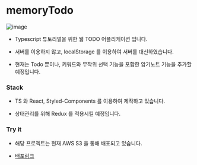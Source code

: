 # memoryTodo
![image](https://user-images.githubusercontent.com/75164778/171584246-31649279-caec-40ea-8d92-642871ca508c.png)

- Typescript 튜토리얼을 위한 웹 TODO 어플리케이션 입니다.

- 서버를 이용하지 않고, localStorage 를 이용하여 서버를 대신하였습니다.

- 현재는 Todo 뿐이나, 키워드와 무작위 선택 기능을 포함한 암기노트 기능을 추가할 예정입니다.

### Stack

- TS 와 React, Styled-Components 를 이용하여 제작하고 있습니다.

- 상태관리를 위해 Redux 를 적용시킬 예정입니다.


### Try it

- 해당 프로젝트는 현재 AWS S3 을 통해 배포되고 있습니다.

- [배포링크](http://memory-todo.s3-website.ap-northeast-2.amazonaws.com/todo)
